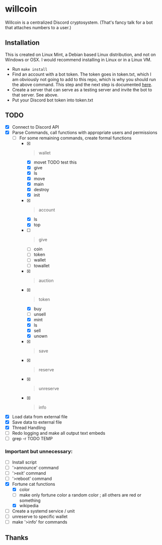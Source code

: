 # willcoin

Willcoin is a centralized Discord cryptosystem. (That's fancy talk for a bot that attaches numbers
to a user.)

## Installation

This is created on Linux Mint, a Debian based Linux distribution, and not on Windows or OSX. I would
recommend installing in Linux or in a Linux VM.

- Run `make install` <!-- TODO -->
- Find an account with a bot token. The token goes in token.txt, which I am obviously not going to
add to this repo, which is why you should run the above command. This step and the next step is
documented [here](https://discordpy.readthedocs.io/en/stable/discord.html).
- Create a server that can serve as a testing server and invite the bot to that server. See above.
- Put your Discord bot token into token.txt

<!-- TODO: write more of an Installation Guide -->

## TODO

- [x] Connect to Discord API
- [x] Parse Commands, call functions with appropriate users and permissions
  - [ ] For some remaining commands, create formal functions
    - [x] >wallet
	  - [x] movet TODO test this
      - [x] give
      - [x] ls
      - [x] move
	  - [x] main
      - [x] destroy
      - [x] init
    - [x] >account
      - [x] ls
      - [x] top
    - [ ] >give
	  - [ ] coin
	  - [ ] token
	  - [ ] wallet
	  - [ ] towallet
	- [x] >auction
	- [x] >token
	  - [x] buy
	  - [ ] unsell
      - [x] mint
	  - [x] ls
      - [x] sell
      - [x] unown
    - [x] >save
    - [x] >reserve
    - [x] >unreserve
    - [x] >info
- [x] Load data from external file
- [x] Save data to external file
- [x] Thread Handling
- [ ] Redo logging and make all output text embeds
- [ ] grep -r TODO TEMP

### Important but unnecessary:
- [ ] Install script
- [ ] '>announce' command
- [ ] '>exit' command
- [ ] '>reboot' command
- [x] Fortune cat functions
  - [x] color
  - [ ] make only fortune color a random color ; all others are red or something
  - [x] wikipedia
- [ ] Create a systemd service / unit
- [ ] unreserve to specific wallet
- [ ] make '>info' for commands

## Thanks

<!-- TODO -->
